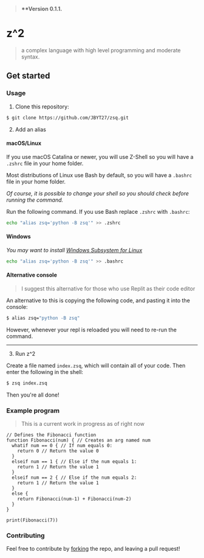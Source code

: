 > **\*\*Version 0.1.1.**

# z^2
> a complex language with high level programming and moderate syntax.

## Get started
### Usage
1. Clone this repository: 
```zsh
$ git clone https://github.com/JBYT27/zsq.git
```

2. Add an alias

#### macOS/Linux
If you use macOS Catalina or newer, you will use Z-Shell so you will have a `.zshrc` file in your home folder.

Most distributions of Linux use Bash by default, so you will have a `.bashrc` file in your home folder.

*Of course, it is possible to change your shell so you should check before running the command.*

Run the following command. If you use Bash replace `.zshrc` with `.bashrc`:
```zsh
echo "alias zsq='python -B zsq'" >> .zshrc
```

#### Windows
*You may want to install [Windows Subsystem for Linux](https://docs.microsoft.com/en-us/windows/wsl/install)*

```zsh
echo "alias zsq='python -B zsq'" >> .bashrc
```

#### Alternative console
> I suggest this alternative for those who use Replit as their code editor

An alternative to this is copying the following code, and pasting it into the console:
```zsh
$ alias zsq="python -B zsq"
```
However, whenever your repl is reloaded you will need to re-run the command.

--- 

3. Run z^2

Create a file named `index.zsq`, which will contain all of your code. Then enter the following in the shell:
```zsh
$ zsq index.zsq
```
Then you're all done!

### Example program
> This is a current work in progress as of right now

```
// Defines the Fibonacci function
function Fibonacci(num) { // Creates an arg named num
  whatif num == 0 { // If num equals 0:
    return 0 // Return the value 0
  }
  elseif num == 1 { // Else if the num equals 1:
    return 1 // Return the value 1
  } 
  elseif num == 2 { // Else if the num equals 2:
    return 1 // Return the value 1
  }
  else {
    return Fibonacci(num-1) + Fibonacci(num-2)
  }
}

print(Fibonacci(7))
```

### Contributing
Feel free to contribute by [forking](https://github.com/JBYT27/zsq/network/members) the repo, and leaving a pull request!
